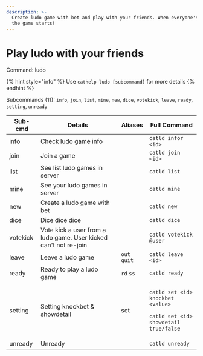 ```yaml
---
description: >-
  Create ludo game with bet and play with your friends. When everyone's ready,
  the game starts!
---
```


# Play ludo with your friends

Command: ludo

{% hint style="info" %}
Use `cathelp ludo [subcommand]` for more details
{% endhint %}

Subcommands (11): `info`, `join`, `list`, `mine`, `new`, `dice`, `votekick`, `leave`, `ready`, `setting`, `unready`

| Sub-cmd  | Details                                                          | Aliases      | Full Command                                                                                                                      |
| -------- | ---------------------------------------------------------------- | ------------ | --------------------------------------------------------------------------------------------------------------------------------- |
| info     | Check ludo game info                                             |              | `catld infor <id>`                                                                                                                |
| join     | Join a game                                                      |              | `catld join <id>`                                                                                                                 |
| list     | See list ludo games in server                                    |              | `catld list`                                                                                                                      |
| mine     | See your ludo games in server                                    |              | `catld mine`                                                                                                                      |
| new      | Create a ludo game with bet                                      |              | `catld new`                                                                                                                       |
| dice     | Dice dice dice                                                   |              | `catld dice`                                                                                                                      |
| votekick | Vote kick a user from a ludo game. User kicked can't not re-join |              | `catld votekick @user`                                                                                                            |
| leave    | Leave a ludo game                                                | `out` `quit` | `catld leave <id>`                                                                                                                |
| ready    | Ready to play a ludo game                                        | `rd` `ss`    | `catld ready`                                                                                                                     |
| setting  | Setting knockbet & showdetail                                    | set          | <p><code>catld set &#x3C;id> knockbet &#x3C;value></code></p><p></p><p><code>catld set &#x3C;id> showdetail true/false</code></p> |
| unready  | Unready                                                          |              | `catld unready`                                                                                                                   |
